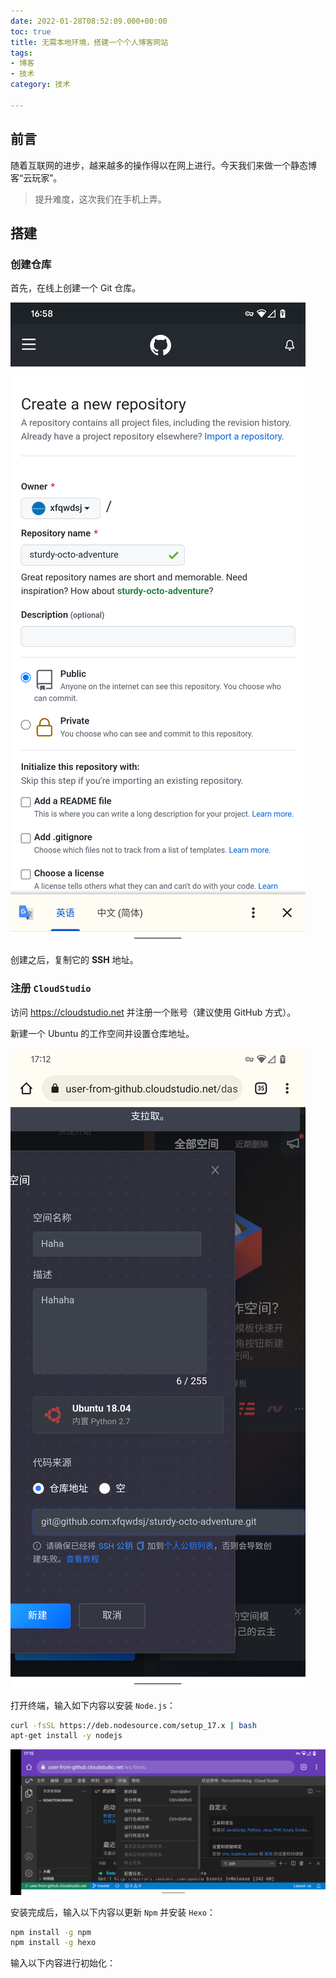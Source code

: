 ```yaml
---
date: 2022-01-28T08:52:09.000+00:00
toc: true
title: 无需本地环境，搭建一个个人博客网站
tags:
- 博客
- 技术
category: 技术

---
```

## 前言

随着互联网的进步，越来越多的操作得以在网上进行。今天我们来做一个静态博客“云玩家”。

> 提升难度，这次我们在手机上弄。

## 搭建

### 创建仓库

首先，在线上创建一个 Git 仓库。

![创建仓库](/uploads/screenshot_20220128-165847_chrome.png)

创建之后，复制它的 **SSH** 地址。

### 注册 `CloudStudio`

访问 <https://cloudstudio.net> 并注册一个账号（建议使用 GitHub 方式）。

新建一个 Ubuntu 的工作空间并设置仓库地址。

![新工作空间](/uploads/screenshot_20220128-171250_chrome.png)

打开终端，输入如下内容以安装 `Node.js`：

```bash bash
curl -fsSL https://deb.nodesource.com/setup_17.x | bash
apt-get install -y nodejs
```

![新终端](/uploads/screenshot_20220128-171554_chrome.png)

安装完成后，输入以下内容以更新 `Npm` 并安装 `Hexo`：

```bash bash
npm install -g npm
npm install -g hexo
```

输入以下内容进行初始化：